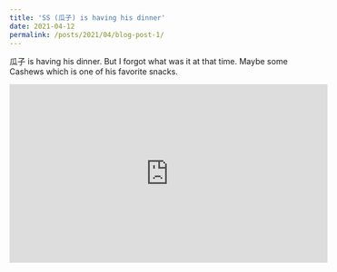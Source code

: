 ```yaml
---
title: 'SS (瓜子) is having his dinner'
date: 2021-04-12
permalink: /posts/2021/04/blog-post-1/
---
```


瓜子 is having his dinner. But I forgot what was it at that time. Maybe some Cashews which is one of his favorite snacks.
<iframe width="560" height="315" src="https://www.youtube.com/embed/IvEUjBwwrLk" title="YouTube video player" frameborder="0" allow="accelerometer; autoplay; clipboard-write; encrypted-media; gyroscope; picture-in-picture" allowfullscreen></iframe>
